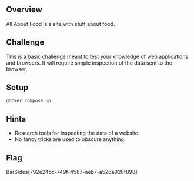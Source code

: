 ## Overview

All About Food is a site with stuff about food.

## Challenge

This is a basic challenge meant to test your knowledge of web applications and
browsers.  It will require simple inspection of the data sent to the browser.

## Setup

`docker compose up`

## Hints

- Research tools for inspecting the data of a website.
- No fancy tricks are used to obscure anything.

## Flag

BarSides{792e24bc-749f-4587-aeb7-a526a928f898}

